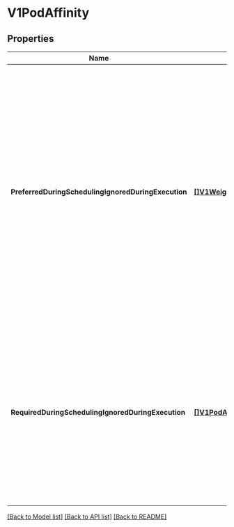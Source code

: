 # V1PodAffinity

## Properties
Name | Type | Description | Notes
------------ | ------------- | ------------- | -------------
**PreferredDuringSchedulingIgnoredDuringExecution** | [**[]V1WeightedPodAffinityTerm**](v1.WeightedPodAffinityTerm.md) | The scheduler will prefer to schedule pods to nodes that satisfy the affinity expressions specified by this field, but it may choose a node that violates one or more of the expressions. The node that is most preferred is the one with the greatest sum of weights, i.e. for each node that meets all of the scheduling requirements (resource request, requiredDuringScheduling affinity expressions, etc.), compute a sum by iterating through the elements of this field and adding \&quot;weight\&quot; to the sum if the node has pods which matches the corresponding podAffinityTerm; the node(s) with the highest sum are the most preferred. +optional | [optional] [default to null]
**RequiredDuringSchedulingIgnoredDuringExecution** | [**[]V1PodAffinityTerm**](v1.PodAffinityTerm.md) | If the affinity requirements specified by this field are not met at scheduling time, the pod will not be scheduled onto the node. If the affinity requirements specified by this field cease to be met at some point during pod execution (e.g. due to a pod label update), the system may or may not try to eventually evict the pod from its node. When there are multiple elements, the lists of nodes corresponding to each podAffinityTerm are intersected, i.e. all terms must be satisfied. +optional | [optional] [default to null]

[[Back to Model list]](../README.md#documentation-for-models) [[Back to API list]](../README.md#documentation-for-api-endpoints) [[Back to README]](../README.md)

